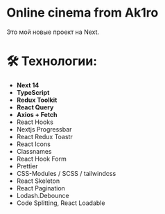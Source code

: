 # Online cinema from Ak1ro

Это мой новые проект на Next.

# 🛠 Технологии:

- **Next 14**
- **TypeScript**
- **Redux Toolkit**
- **React Query**
- **Axios + Fetch**
- React Hooks
- Nextjs Progressbar
- React Redux Toastr
- React Icons
- Classnames
- React Hook Form
- Prettier
- CSS-Modules / SCSS / tailwindcss
- React Skeleton
- React Pagination
- Lodash.Debounce
- Code Splitting, React Loadable
